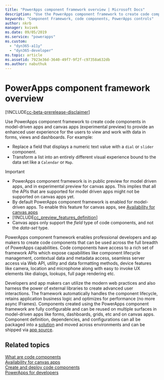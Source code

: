```yaml
---
title: "PowerApps component framework overview | Microsoft Docs"
description: "Use the PowerApps component framework to create code components to provide enhanced experience for people to view and work with data in forms, views, and dashboards."
keywords: "Component Framework, code components, PowerApps controls"
author: nkrb 
manager: kvivek
ms.date: 09/05/2019
ms.service: "powerapps"
ms.custom:
  - "dyn365-a11y"
  - "dyn365-developer"
ms.topic: article
ms.assetid: 7923e36d-3640-49f7-9f2f-c97358a632db
ms.author: nabuthuk
---
```


# PowerApps component framework overview

[!INCLUDE[cc-beta-prerelease-disclaimer](../../includes/cc-beta-prerelease-disclaimer.md)]

Use PowerApps component framework to create code components in model-driven apps and canvas apps (experimental preview) to provide an enhanced user experience for the users to view and work with data in forms, views and dashboards. For example:

- Replace a field that displays a numeric text value with a `dial` or `slider` component.
- Transform a list into an entirely different visual experience bound to the data set like a `Calendar` or `Map`.
 
> [!IMPORTANT]
> - PowerApps component framework is in public preview for model driven apps, and in experimental preview for canvas apps. This implies that all the APIs that are supported for model driven apps might not be supported on canvas apps yet.
> - By default PowerApps component framework is enabled for model-driven apps. To enable this feature for canvas apps, see [Availability for canvas apps](component-framework-for-canvas-apps.md)
> - [!INCLUDE[cc_preview_features_definition](../../includes/cc-preview-features-definition.md)]
> - Canvas apps only support the *field* type of code components, and not the *data-set* type.


PowerApps component framework enables professional developers  and ap makers to create code components that can be used across the full breadth of PowerApps capabilities. Code components have access to a rich set of framework APIs which expose capabilities like component lifecycle management, contextual data and metadata access, seamless server access via Web API, utility and data formatting methods, device features like camera, location and microphone along with easy to invoke UX elements like dialogs, lookups, full page rendering etc.  

Developers and app makers can utilize the modern web practices and also harness the power of external libraries to create advanced user interactions. The framework automatically handles the component lifecycle, retains application business logic and optimizes for performance (no more async IFrames). Components created using the PowerApps component framework are fully configurable and can be reused on multiple surfaces in model-driven apps like forms, dashboards, grids, etc and on canvas apps. Component definition, dependencies, and configurations can all be packaged into a [solution](https://docs.microsoft.com/dynamics365/customer-engagement/customize/solutions-overview) and moved across environments and can be shipped via [app source](https://appsource.microsoft.com/en-us/marketplace/apps?page=1&product=dynamics-365).  

## Related topics

[What are code components](custom-controls-overview.md)<br/>
[Availability for canvas apps](component-framework-for-canvas-apps.md)<br/>
[Create and deploy code components](create-custom-controls-using-pcf.md)<br/>
[PowerApps for developers](https://docs.microsoft.com/powerapps/#pivot=home&panel=developer)

